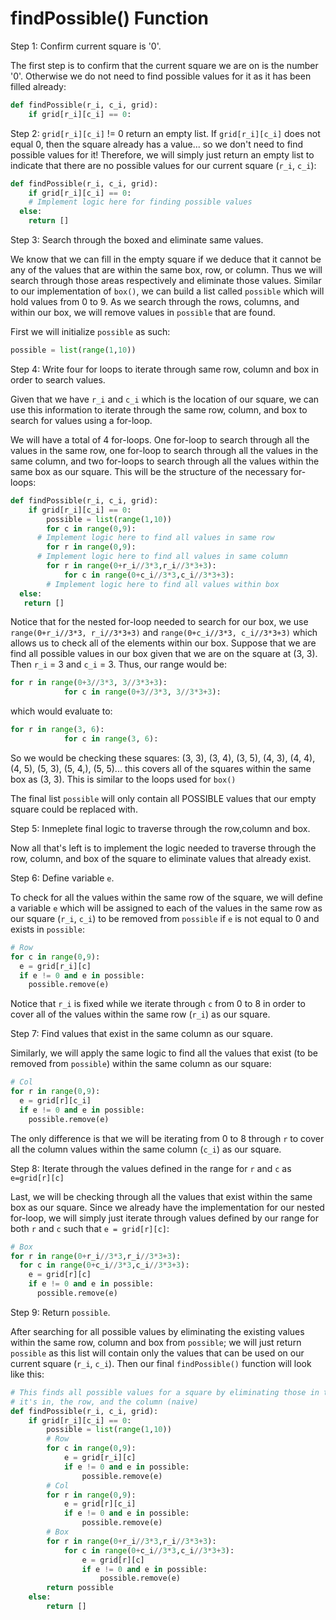 <!--title={Working within a square: findPossible()}-->

<!--badges={Algorithmns:36}-->

<!--concepts{Indexing 2D Lists}-->

# findPossible() Function

Step 1: Confirm current square is '0'.

The first step is to confirm that the current square we are on is the number '0'. Otherwise we do not need to find possible values for it as it has been filled already:

```python
def findPossible(r_i, c_i, grid):
	if grid[r_i][c_i] == 0:
```

Step 2: `grid[r_i][c_i]` != 0 return an empty list.
If `grid[r_i][c_i]` does not equal 0, then the square already has a value... so we don't need to find possible values for it! Therefore, we will simply just return an empty list to indicate that there are no possible values for our current square (`r_i`, `c_i`):

```python
def findPossible(r_i, c_i, grid):
	if grid[r_i][c_i] == 0:
    # Implement logic here for finding possible values
  else:
    return []
```

Step 3: Search through the boxed and eliminate same values.

We know that we can fill in the empty square if we deduce that it cannot be any of the values that are within the same box, row, or column. Thus we will search through those areas respectively and eliminate those values. Similar to our implementation of `box()`, we can build a list called `possible` which will hold values from 0 to 9. As we search through the rows, columns, and within our box, we will remove values in `possible` that are found. 

First we will initialize `possible` as such:

```python
possible = list(range(1,10))
```

Step 4: Write four for loops to iterate through same row, column and box in order to search values.

Given that we have `r_i` and `c_i` which is the location of our square, we can use this information to iterate through the same row, column, and box to search for values using a for-loop. 

We will have a total of 4 for-loops. One for-loop to search through all the values in the same row, one for-loop to search through all the values in the same column, and two for-loops to search through all the values within the same box as our square. This will be the structure of the necessary for-loops:

```python
def findPossible(r_i, c_i, grid):
	if grid[r_i][c_i] == 0:
		possible = list(range(1,10))
		for c in range(0,9):
      # Implement logic here to find all values in same row
		for r in range(0,9):
      # Implement logic here to find all values in same column
		for r in range(0+r_i//3*3,r_i//3*3+3):
			for c in range(0+c_i//3*3,c_i//3*3+3):
        # Implement logic here to find all values within box
  else:
   return []
```

Notice that for the nested for-loop needed to search for our box, we use `range(0+r_i//3*3, r_i//3*3+3)` and  `range(0+c_i//3*3, c_i//3*3+3)` which allows us to check all of the elements within our box. Suppose that we are find all possible values in our box given that we are on the square at (3, 3). Then `r_i` = 3 and `c_i` = 3. Thus, our range would be:

```python
for r in range(0+3//3*3, 3//3*3+3): 
			for c in range(0+3//3*3, 3//3*3+3):
```

which would evaluate to:

```python
for r in range(3, 6): 
			for c in range(3, 6):
```

So we would be checking these squares: (3, 3), (3, 4), (3, 5), (4, 3), (4, 4), (4, 5), (5, 3), (5, 4,), (5, 5)... this covers all of the squares within the same box as (3, 3). This is similar to the loops used for `box()`

The final list `possible` will only contain all POSSIBLE values that our empty square could be replaced with.

Step 5: Inmeplete final logic to traverse through the row,column and box.

Now all that's left is to implement the logic needed to traverse through the row, column, and box of the square to eliminate values that already exist. 


Step 6: Define variable `e`.

To check for all the values within the same row of the square, we will define a variable `e` which will be assigned to each of the values in the same row as our square (`r_i`, `c_i`) to be removed from `possible` if `e` is not equal to 0 and exists in `possible`:

```python
# Row		
for c in range(0,9):
  e = grid[r_i][c]
  if e != 0 and e in possible:
    possible.remove(e)
```

Notice that `r_i` is fixed while we iterate through `c` from 0 to 8 in order to cover all of the values within the same row (`r_i`) as our square.

Step 7: Find values that exist in the same column as our square.

Similarly, we will apply the same logic to find all the values that exist (to be removed from `possible`) within the same column as our square:

```python
# Col
for r in range(0,9):
  e = grid[r][c_i]
  if e != 0 and e in possible:
    possible.remove(e)
```

The only difference is that we will be iterating from 0 to 8 through `r` to cover all the column values within the same column (`c_i`) as our square.

Step 8: Iterate through the values defined in the range for `r` and `c` as `e=grid[r][c]`

Last, we will be checking through all the values that exist within the same box as our square. Since we already have the implementation for our nested for-loop, we will simply just iterate through values defined by our range for both `r` and `c` such that `e = grid[r][c]`:

```python
# Box
for r in range(0+r_i//3*3,r_i//3*3+3):
  for c in range(0+c_i//3*3,c_i//3*3+3):
    e = grid[r][c]
    if e != 0 and e in possible:
      possible.remove(e)
```

Step 9: Return `possible`.

After searching for all possible values by eliminating the existing values within the same row, column and box from `possible`; we will just return `possible` as this list will contain only the values that can be used on our current square (`r_i`, `c_i`). Then our final `findPossible()` function will look like this:

```python
# This finds all possible values for a square by eliminating those in the box that
# it's in, the row, and the column (naive)
def findPossible(r_i, c_i, grid):
	if grid[r_i][c_i] == 0:
		possible = list(range(1,10))
		# Row
		for c in range(0,9):
			e = grid[r_i][c]
			if e != 0 and e in possible:
				possible.remove(e)
		# Col
		for r in range(0,9):
			e = grid[r][c_i]
			if e != 0 and e in possible:
				possible.remove(e)
		# Box
		for r in range(0+r_i//3*3,r_i//3*3+3):
			for c in range(0+c_i//3*3,c_i//3*3+3):
				e = grid[r][c]
				if e != 0 and e in possible:
					possible.remove(e)
		return possible
	else:
		return []
```

